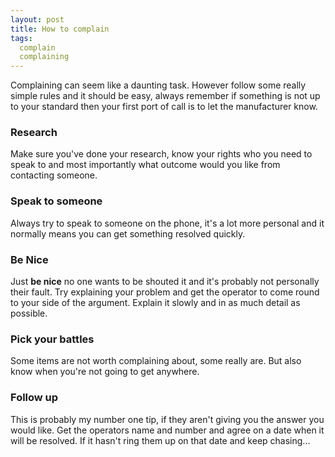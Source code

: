 ```yaml
---
layout: post
title: How to complain
tags:
  complain
  complaining
---
```


Complaining can seem like a daunting task. However follow some really simple rules and it should be easy, always remember if something is not up to your standard then your first port of call is to let the manufacturer know.

### Research

Make sure you've done your research, know your rights who you need to speak to and most importantly what outcome would you like from contacting someone.

### Speak to someone

Always try to speak to someone on the phone, it's a lot more personal and it normally means you can get something resolved quickly.

### Be Nice

Just <strong>be nice</strong> no one wants to be shouted it and it's probably not personally their fault. Try explaining your problem and get the operator to come round to your side of the argument. Explain it slowly and in as much detail as possible.

### Pick your battles

Some items are not worth complaining about, some really are. But also know when you're not going to get anywhere.

### Follow up

This is probably my number one tip, if they aren't giving you the answer you would like. Get the operators name and number and agree on a date when it will be resolved. If it hasn't ring them up on that date and keep chasing...
